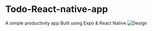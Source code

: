 # Todo-React-native-app
A simple productivity app Built using Expo &amp; React Native
![Design](https://user-images.githubusercontent.com/64664405/123266641-2141c800-d4f4-11eb-955d-d299929a2997.png)
